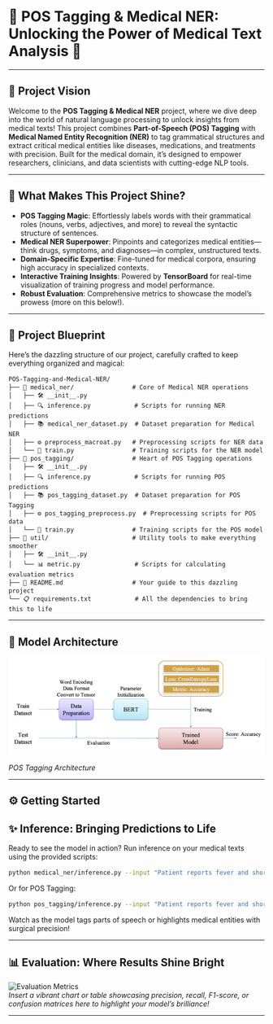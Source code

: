 # 🌟 POS Tagging & Medical NER: Unlocking the Power of Medical Text Analysis 🌟

---

## 🚀 Project Vision
Welcome to the **POS Tagging & Medical NER** project, where we dive deep into the world of natural language processing to unlock insights from medical texts! This project combines **Part-of-Speech (POS) Tagging** with **Medical Named Entity Recognition (NER)** to tag grammatical structures and extract critical medical entities like diseases, medications, and treatments with precision. Built for the medical domain, it’s designed to empower researchers, clinicians, and data scientists with cutting-edge NLP tools.

---

## 🎯 What Makes This Project Shine?
- **POS Tagging Magic**: Effortlessly labels words with their grammatical roles (nouns, verbs, adjectives, and more) to reveal the syntactic structure of sentences.
- **Medical NER Superpower**: Pinpoints and categorizes medical entities—think drugs, symptoms, and diagnoses—in complex, unstructured texts.
- **Domain-Specific Expertise**: Fine-tuned for medical corpora, ensuring high accuracy in specialized contexts.
- **Interactive Training Insights**: Powered by **TensorBoard** for real-time visualization of training progress and model performance.
- **Robust Evaluation**: Comprehensive metrics to showcase the model’s prowess (more on this below!).

---

## 📂 Project Blueprint
Here’s the dazzling structure of our project, carefully crafted to keep everything organized and magical:

```
POS-Tagging-and-Medical-NER/
├── 📁 medical_ner/                # Core of Medical NER operations
│   ├── 🛠️ __init__.py            
│   ├── 🔍 inference.py            # Scripts for running NER predictions
│   ├── 📚 medical_ner_dataset.py  # Dataset preparation for Medical NER
│   ├── ⚙️ preprocess_macroat.py   # Preprocessing scripts for NER data
│   └── 🚀 train.py                # Training scripts for the NER model
├── 📁 pos_tagging/                # Heart of POS Tagging operations
│   ├── 🛠️ __init__.py            
│   ├── 🔍 inference.py            # Scripts for running POS predictions
│   ├── 📚 pos_tagging_dataset.py  # Dataset preparation for POS Tagging
│   ├── ⚙️ pos_tagging_preprocess.py  # Preprocessing scripts for POS data
│   └── 🚀 train.py                # Training scripts for the POS model
├── 📁 util/                       # Utility tools to make everything smoother
│   ├── 🛠️ __init__.py            
│   └── 📊 metric.py               # Scripts for calculating evaluation metrics
├── 📜 README.md                   # Your guide to this dazzling project
└── 📋 requirements.txt            # All the dependencies to bring this to life
```

---

## 🧠 Model Architecture
![POS Tagging Architecture](image/pos_architecture.png)

*POS Tagging Architecture*

---

## ⚙️ Getting Started
## ✨ Inference: Bringing Predictions to Life
Ready to see the model in action? Run inference on your medical texts using the provided scripts:
```bash
python medical_ner/inference.py --input "Patient reports fever and shortness of breath" --model models/medical_ner
```
Or for POS Tagging:
```bash
python pos_tagging/inference.py --input "Patient reports fever and shortness of breath" --model models/pos_tagger
```
Watch as the model tags parts of speech or highlights medical entities with surgical precision!

---

## 📊 Evaluation: Where Results Shine Bright
![Evaluation Metrics](image/evaluation_metrics.png)  
*Insert a vibrant chart or table showcasing precision, recall, F1-score, or confusion matrices here to highlight your model’s brilliance!*

---